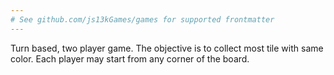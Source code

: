 ```yaml
---
# See github.com/js13kGames/games for supported frontmatter
---
```

Turn based, two player game. The objective is to collect most tile with same color. Each player may start from any corner of the board.